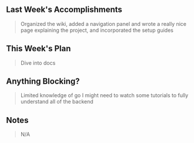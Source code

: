 ## Last Week's Accomplishments

> Organized the wiki, added a navigation panel and wrote a really nice page explaining the project, and incorporated the setup guides

## This Week's Plan

> Dive into docs

## Anything Blocking?

> Limited knowledge of go I might need to watch some tutorials to fully understand all of the backend

## Notes

> N/A